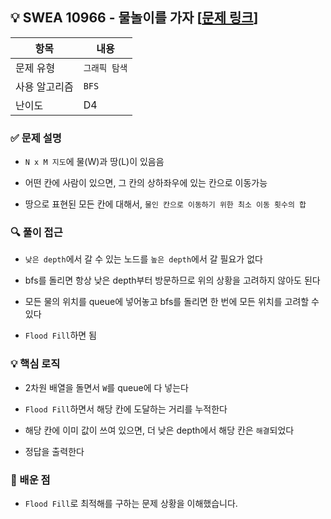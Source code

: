 ## 💡 SWEA 10966 - 물놀이를 가자 [[문제 링크](https://swexpertacademy.com/main/code/problem/problemDetail.do?contestProbId=AXWXMZta-PsDFAST)]

| 항목 | 내용 |
|------|------|
| 문제 유형 | `그래픽 탐색` |
| 사용 알고리즘 | `BFS` |
| 난이도 | D4 |

### ✅ 문제 설명
- `N x M 지도`에 물(W)과 땅(L)이 있음음

- 어떤 칸에 사람이 있으면, 그 칸의 상하좌우에 있는 칸으로 이동가능

- 땅으로 표현된 모든 칸에 대해서, `물인 칸으로 이동하기 위한 최소 이동 횟수의 합`

### 🔍 풀이 접근
- `낮은 depth`에서 갈 수 있는 노드를 `높은 depth`에서 갈 필요가 없다

- bfs를 돌리면 항상 낮은 depth부터 방문하므로 위의 상황을 고려하지 않아도 된다

- 모든 물의 위치를 queue에 넣어놓고 bfs를 돌리면 한 번에 모든 위치를 고려할 수 있다

- `Flood Fill`하면 됨

### 💡 핵심 로직
- 2차원 배열을 돌면서 `W`를 queue에 다 넣는다

- `Flood Fill`하면서 해당 칸에 도달하는 거리를 누적한다

- 해당 칸에 이미 값이 쓰여 있으면, 더 낮은 depth에서 해당 칸은 `해결`되었다

- 정답을 출력한다

### 📌 배운 점
- `Flood Fill`로 최적해를 구하는 문제 상황을 이해했습니다.

